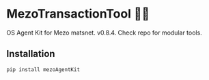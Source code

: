 # MezoTransactionTool 🚀🔥
OS Agent Kit for Mezo matsnet. v0.8.4. Check repo for modular tools.

## Installation
```bash
pip install mezoAgentKit
